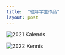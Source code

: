 ```yaml
---
title:  "往年学生作品"
layout: post
---
```


<p align="center">

 ![2021 Kalends](https://user-images.githubusercontent.com/105401427/173497768-f86143d9-b933-4b7a-86fe-a81d66e79c28.gif)
 
 ![2022 Kennis](https://user-images.githubusercontent.com/105401427/173499860-bd168278-806a-47e5-ac92-b89d2b9fea02.gif)


</p>

